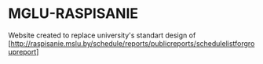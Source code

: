# MGLU-RASPISANIE

Website created to replace university's standart design of [http://raspisanie.mslu.by/schedule/reports/publicreports/schedulelistforgroupreport]
